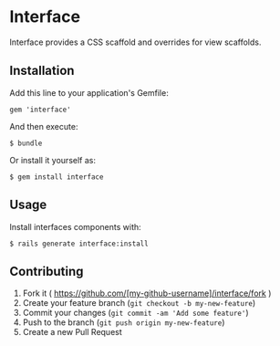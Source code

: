 # Interface

Interface provides a CSS scaffold and overrides for view scaffolds.

## Installation

Add this line to your application's Gemfile:

    gem 'interface'

And then execute:

    $ bundle

Or install it yourself as:

    $ gem install interface

## Usage

Install interfaces components with:

    $ rails generate interface:install 

## Contributing

1. Fork it ( https://github.com/[my-github-username]/interface/fork )
2. Create your feature branch (`git checkout -b my-new-feature`)
3. Commit your changes (`git commit -am 'Add some feature'`)
4. Push to the branch (`git push origin my-new-feature`)
5. Create a new Pull Request
